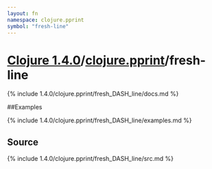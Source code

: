 ```yaml
---
layout: fn
namespace: clojure.pprint
symbol: "fresh-line"
---
```


# [Clojure 1.4.0](../../)/[clojure.pprint](../)/fresh-line

{% include 1.4.0/clojure.pprint/fresh_DASH_line/docs.md %}

##Examples

{% include 1.4.0/clojure.pprint/fresh_DASH_line/examples.md %}
## Source
{% include 1.4.0/clojure.pprint/fresh_DASH_line/src.md %}

